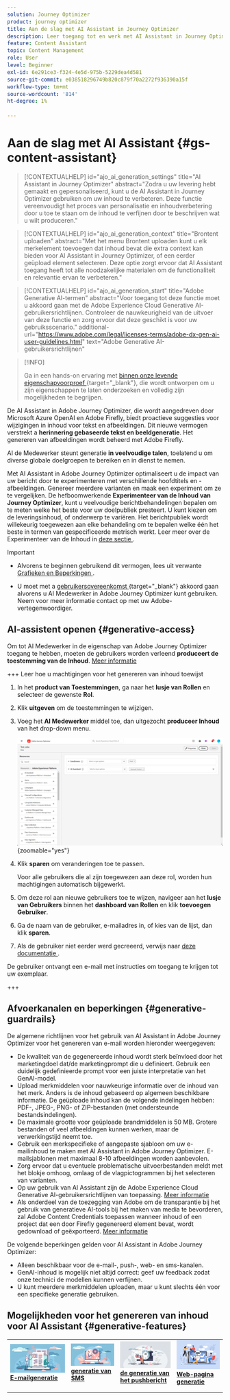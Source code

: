 ```yaml
---
solution: Journey Optimizer
product: journey optimizer
title: Aan de slag met AI Assistant in Journey Optimizer
description: Leer toegang tot en werk met AI Assistant in Journey Optimizer
feature: Content Assistant
topic: Content Management
role: User
level: Beginner
exl-id: 6e291ce3-f324-4e5d-975b-5229dea4d581
source-git-commit: e038518296749b820c879f70a2272f936390a15f
workflow-type: tm+mt
source-wordcount: '814'
ht-degree: 1%

---
```


# Aan de slag met AI Assistant {#gs-content-assistant}

>[!CONTEXTUALHELP]
>id="ajo_ai_generation_settings"
>title="AI Assistant in Journey Optimizer"
>abstract="Zodra u uw levering hebt gemaakt en gepersonaliseerd, kunt u de AI Assistant in Journey Optimizer gebruiken om uw inhoud te verbeteren. Deze functie vereenvoudigt het proces van personalisatie en inhoudverbetering door u toe te staan om de inhoud te verfijnen door te beschrijven wat u wilt produceren."

>[!CONTEXTUALHELP]
>id="ajo_ai_generation_context"
>title="Brontent uploaden"
>abstract="Met het menu Brontent uploaden kunt u elk merkelement toevoegen dat inhoud bevat die extra context kan bieden voor AI Assistant in Journey Optimizer, of een eerder geüpload element selecteren. Deze optie zorgt ervoor dat AI Assistant toegang heeft tot alle noodzakelijke materialen om de functionaliteit en relevantie ervan te verbeteren."

>[!CONTEXTUALHELP]
>id="ajo_ai_generation_start"
>title="Adobe Generative AI-termen"
>abstract="Voor toegang tot deze functie moet u akkoord gaan met de Adobe Experience Cloud Generative AI-gebruikersrichtlijnen. Controleer de nauwkeurigheid van de uitvoer van deze functie en zorg ervoor dat deze geschikt is voor uw gebruiksscenario."
>additional-url="https://www.adobe.com/legal/licenses-terms/adobe-dx-gen-ai-user-guidelines.html" text="Adobe Generative AI-gebruikersrichtlijnen"

>[!INFO]
>
>Ga in een hands-on ervaring met [ binnen onze levende eigenschapvoorproef ](https://experienceleague.adobe.com/en/apps/journey-optimizer/ai-assistant-content-accelerator){target="_blank"}, die wordt ontworpen om u zijn eigenschappen te laten onderzoeken en volledig zijn mogelijkheden te begrijpen.


De AI Assistant in Adobe Journey Optimizer, die wordt aangedreven door Microsoft Azure OpenAI en Adobe Firefly, biedt proactieve suggesties voor wijzigingen in inhoud voor tekst en afbeeldingen. Dit nieuwe vermogen verstrekt a **herinnering gebaseerde tekst en beeldgeneratie**. Het genereren van afbeeldingen wordt beheerd met Adobe Firefly.

AI de Medewerker steunt generatie **in veelvoudige talen**, toelatend u om diverse globale doelgroepen te bereiken en in dienst te nemen.

Met AI Assistant in Adobe Journey Optimizer optimaliseert u de impact van uw bericht door te experimenteren met verschillende hoofdtitels en -afbeeldingen. Genereer meerdere varianten en maak een experiment om ze te vergelijken. De hefboomwerkende **Experimenteer van de Inhoud van Journey Optimizer**, kunt u veelvoudige berichtbehandelingen bepalen om te meten welke het beste voor uw doelpubliek presteert. U kunt kiezen om de leveringsinhoud, of onderwerp te variëren. Het berichtpubliek wordt willekeurig toegewezen aan elke behandeling om te bepalen welke één het beste in termen van gespecificeerde metrisch werkt. Leer meer over de Experimenteer van de Inhoud in [ deze sectie ](../content-management/content-experiment.md).

>[!IMPORTANT]
>
>* Alvorens te beginnen gebruikend dit vermogen, lees uit verwante [ Grafieken en Beperkingen ](#generative-guardrails).
>
>
>* U moet met a [ gebruikersovereenkomst ](https://www.adobe.com/legal/licenses-terms/adobe-dx-gen-ai-user-guidelines.html){target="_blank"} akkoord gaan alvorens u AI Medewerker in Adobe Journey Optimizer kunt gebruiken. Neem voor meer informatie contact op met uw Adobe-vertegenwoordiger.

## AI-assistent openen {#generative-access}

Om tot AI Medewerker in de eigenschap van Adobe Journey Optimizer toegang te hebben, moeten de gebruikers worden verleend **produceert de toestemming van de Inhoud**. [Meer informatie](../administration/permissions.md)

+++  Leer hoe u machtigingen voor het genereren van inhoud toewijst

1. In het **product van Toestemmingen**, ga naar het **lusje van Rollen** en selecteer de gewenste **Rol**.

1. Klik **uitgeven** om de toestemmingen te wijzigen.

1. Voeg het **AI Medewerker** middel toe, dan uitgezocht **produceer Inhoud** van het drop-down menu.

   ![](assets/gen-ai-role.png){zoomable="yes"}

1. Klik **sparen** om veranderingen toe te passen.

   Voor alle gebruikers die al zijn toegewezen aan deze rol, worden hun machtigingen automatisch bijgewerkt.

1. Om deze rol aan nieuwe gebruikers toe te wijzen, navigeer aan het **lusje van Gebruikers** binnen het **dashboard van Rollen** en klik **toevoegen Gebruiker**.

1. Ga de naam van de gebruiker, e-mailadres in, of kies van de lijst, dan klik **sparen**.

1. Als de gebruiker niet eerder werd gecreeerd, verwijs naar [ deze documentatie ](https://experienceleague.adobe.com/en/docs/experience-platform/access-control/abac/permissions-ui/users).

De gebruiker ontvangt een e-mail met instructies om toegang te krijgen tot uw exemplaar.

+++

## Afvoerkanalen en beperkingen {#generative-guardrails}

De algemene richtlijnen voor het gebruik van AI Assistant in Adobe Journey Optimizer voor het genereren van e-mail worden hieronder weergegeven:

* De kwaliteit van de gegenereerde inhoud wordt sterk beïnvloed door het marketingdoel dat/de marketingprompt die u definieert. Gebruik een duidelijk gedefinieerde prompt voor een juiste interpretatie van het GenAI-model. 
* Upload merkmiddelen voor nauwkeurige informatie over de inhoud van het merk. Anders is de inhoud gebaseerd op algemeen beschikbare informatie. De geüploade inhoud kan de volgende indelingen hebben: PDF-, JPEG-, PNG- of ZIP-bestanden (met ondersteunde bestandsindelingen).
* De maximale grootte voor geüploade brandmiddelen is 50 MB. Grotere bestanden of veel afbeeldingen kunnen werken, maar de verwerkingstijd neemt toe.
* Gebruik een merkspecifieke of aangepaste sjabloon om uw e-mailinhoud te maken met AI Assistant in Adobe Journey Optimizer. E-mailsjablonen met maximaal 8-10 afbeeldingen worden aanbevolen.
* Zorg ervoor dat u eventuele problematische uitvoerbestanden meldt met het blokje omhoog, omlaag of de vlagpictogrammen bij het selecteren van varianten.
* Op uw gebruik van AI Assistant zijn de Adobe Experience Cloud Generative AI-gebruikersrichtlijnen van toepassing. [Meer informatie](https://www.adobe.com/legal/licenses-terms/adobe-dx-gen-ai-user-guidelines.html)
* Als onderdeel van de toezegging van Adobe om de transparantie bij het gebruik van generatieve AI-tools bij het maken van media te bevorderen, zal Adobe Content Credentials toepassen wanneer inhoud of een project dat een door Firefly gegenereerd element bevat, wordt gedownload of geëxporteerd. [Meer informatie](https://helpx.adobe.com/firefly/using/content-credentials.html)

De volgende beperkingen gelden voor AI Assistant in Adobe Journey Optimizer:

* Alleen beschikbaar voor de e-mail-, push-, web- en sms-kanalen.
* GenAI-inhoud is mogelijk niet altijd correct: geef uw feedback zodat onze technici de modellen kunnen verfijnen.
* U kunt meerdere merkmiddelen uploaden, maar u kunt slechts één voor een specifieke generatie gebruiken.


## Mogelijkheden voor het genereren van inhoud voor AI Assistant {#generative-features}


<table style="table-layout:fixed"><tr style="border: 0;">
<td>
<a href="generative-email.md">
<img alt="E-mailgeneratie" src="assets/do-not-localize/text-genai.jpeg">
</a>
<div>
<a href="generative-email.md"><strong> E-mailgeneratie </strong></a>
</div>
<p>
</td>
<td>
<a href="generative-sms.md">
<img alt="SMS-generatie" src="assets/do-not-localize/image-genai.jpeg">
</a>
<div><a href="generative-sms.md"><strong> generatie van SMS </strong>
</div>
<p>
</td>
<td>
<a href="generative-push.md">
<img alt="Push generation" src="assets/do-not-localize/email-genai.jpeg">
</a>
<div>
<a href="generative-push.md"><strong> de generatie van het pushbericht </strong></a>
</div>
<p></td>
<td>
<a href="generative-web.md">
<img alt="Webgeneratie" src="assets/do-not-localize/web-genai.jpeg">
</a>
<div><a href="generative-web.md"><strong> Web-pagina generatie </strong>
</div>
<p>
</td>
</tr></table>
